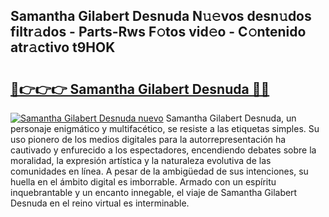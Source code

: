 ## Samantha Gilabert Desnuda N𝚞𝚎vos desn𝚞dos filtr𝚊dos - Parts-Rws F𝚘tos vid𝚎o - C𝚘ntenido atr𝚊ctivo t9HOK

# <h2><a href="http://mb6b2qz.tromn.icu/?c=Samantha+Gilabert+Desnuda">🔗👉👉👉 Samantha Gilabert Desnuda 🔗🔗</a></h2>

[![Samantha Gilabert Desnuda nuevo](https://i.imgur.com/pEAQMta.gif)](http://mb6b2qz.tromn.icu/?c=Samantha+Gilabert+Desnuda)
Samantha Gilabert Desnuda, un personaje enigmático y multifacético, se resiste a las etiquetas simples. Su uso pionero de los medios digitales para la autorrepresentación ha cautivado y enfurecido a los espectadores, encendiendo debates sobre la moralidad, la expresión artística y la naturaleza evolutiva de las comunidades en línea. A pesar de la ambigüedad de sus intenciones, su huella en el ámbito digital es imborrable. Armado con un espíritu inquebrantable y un encanto innegable, el viaje de Samantha Gilabert Desnuda en el reino virtual es interminable.

